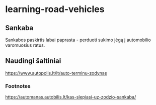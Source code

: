 # learning-road-vehicles

## Sankaba
Sankabos paskirtis labai paprasta - perduoti sukimo jėgą į automobilio varomuosius ratus. 


## Naudingi šaltiniai
https://www.autopolis.lt/lt/auto-terminu-zodynas



### Footnotes
https://automanas.autobilis.lt/kas-slepiasi-uz-zodzio-sankaba/
